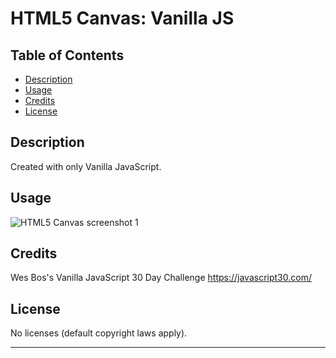 # HTML5 Canvas: Vanilla JS

## Table of Contents

- [Description](#description)
- [Usage](#usage)
- [Credits](#credits)
- [License](#license)

## Description

Created with only Vanilla JavaScript.

## Usage

![HTML5 Canvas screenshot 1](./)

## Credits

Wes Bos's Vanilla JavaScript 30 Day Challenge
https://javascript30.com/

## License

No licenses (default copyright laws apply).

---
